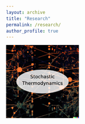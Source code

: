 ```yaml
---
layout: archive
title: "Research"
permalink: /research/
author_profile: true
---
```


[<img src='/images/StochTherm.png' width="200" height="200">](/research/stochastic_thermodynamics)


